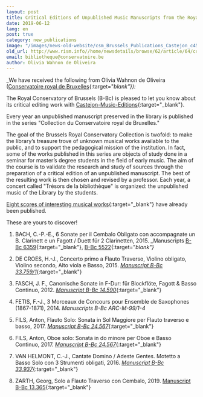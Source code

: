 ```yaml
---
layout: post
title: Critical Editions of Unpublished Music Manuscripts from the Royal Conservatory of Brussels (B-Bc)
date: 2019-06-12
lang: en
post: true
category: new_publications
image: "/images/news-old-website/csm_Brussels_Publications_Castejon_c45636c12b.png"
old_url: http://www.rism.info//home/newsdetails/browse/62/article/64/critical-editions-of-unpublished-music-manuscripts-from-the-royal-conservatory-of-brussels-b-bc.html
email: bibliotheque@conservatoire.be
author: Olivia Wahnon de Oliveira
---
```


_We have received the following from Olivia Wahnon de Oliveira ([Conservatoire royal de Bruxelles](http://www.conservatoire.be){:target="_blank"}):_

The Royal Conservatory of Brussels (B-Bc) is pleased to let you know about its critical editing work with [Castejon-Music-Editions](http://www.castejon-music-editions.com/){:target="_blank"}.

Every year an unpublished manuscript preserved in the library is published in the series "Collection du Conservatoire royal de Bruxelles."

The goal of the Brussels Royal Conservatory Collection is twofold: to make the library’s treasure trove of unknown musical works available to the public, and to support the pedagogical mission of the institution. In fact, some of the works published in this series are objects of study done in a seminar for master’s degree students in the field of early music. The aim of the course is to validate the research and study of sources through the preparation of a critical edition of an unpublished manuscript. The best of the resulting work is then chosen and revised by a professor. Each year, a concert called "Trésors de la bibliothèque" is organized: the unpublished music of the Library by the students.

[Eight scores of interesting musical works](http://www.castejon-music-editions.com/catalog/index.php?cPath=61&osCsid=kvs1m2l6b0pu47541p1gptags2){:target="_blank"} have already been published.

These are yours to discover!

1. BACH, C.-P.-E., 6 Sonate per il Cembalo Obligato con accompagnate un B. Clarinett e un Fagott / Duett für 2 Clarinetten, 2015.
_Manuscripts [B-Bc 6359](https://opac.rism.info/search?id=703000264&View=rism&Language=en){:target="_blank"}, [B-Bc 5522](https://opac.rism.info/search?id=703000123&View=rism&Language=en){:target="_blank"}_

2. DE CROES, H.-J., Concerto primo a Flauto Traverso, Violino obligato, Violino secondo, Alto viola e Basso, 2015.
[_Manuscript B-Bc 33.759/1_](https://opac.rism.info/search?id=703002064&View=rism&Language=en){:target="_blank"}

3. FASCH, J. F., Canonische Sonate in F-Dur: für Blockflöte, Fagott & Basso Continuo, 2012.
[_Manuscript B-Bc 14.590_](https://opac.rism.info/search?id=701003271&View=rism&Language=en){:target="_blank"}

4. FETIS, F.-J., 3 Morceaux de Concours pour Ensemble de Saxophones (1867-1871), 2014.
_Manuscripts B-Bc ARC-M-99/1-4_

5. FILS, Anton, Flauto Solo: Sonata in Sol Maggiore per Flauto traverso e basso, 2017.
[_Manuscript B-Bc 24.567_](https://opac.rism.info/search?id=704003165&View=rism&Language=en){:target="_blank"}

6. FILS, Anton, Oboe solo: Sonata in do minore per Oboe e Basso Continuo, 2017.
[_Manuscript B-Bc 24.567_](https://opac.rism.info/search?id=704003165&View=rism&Language=en){:target="_blank"}

7. VAN HELMONT, C.-J., Cantate Domino / Adeste Gentes. Motetto a Basso Solo con 3 Strumenti obligati, 2016.
[_Manuscript B-Bc 33.937_](https://opac.rism.info/search?id=703000359&View=rism&Language=en){:target="_blank"}

8. ZARTH, Georg, Solo a Flauto Traverso con Cembalo, 2019.
[Manuscript B-Bc 13.365](https://opac.rism.info/search?id=701002457&View=rism&Language&en){:target="_blank"}


